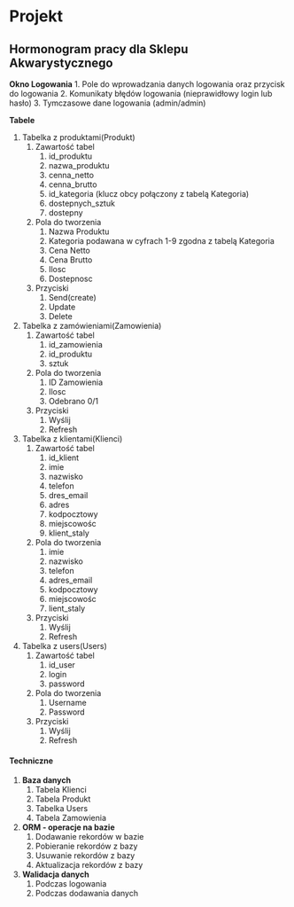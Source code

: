 # Projekt

## **Hormonogram pracy dla Sklepu Akwarystycznego**

**Okno Logowania**
    1. Pole do wprowadzania danych logowania oraz przycisk do logowania
    2. Komunikaty błędów logowania (nieprawidłowy login lub hasło)
    3. Tymczasowe dane logowania (admin/admin)

**Tabele**
  1. Tabelka z produktami(Produkt)
      1. Zawartość tabel
          1. id_produktu
          2. nazwa_produktu
          3. cenna_netto
          4. cenna_brutto
          5. id_kategoria (klucz obcy połączony z tabelą Kategoria)
          6. dostepnych_sztuk
          7. dostepny
      2. Pola do tworzenia
          1. Nazwa Produktu
          2. Kategoria podawana w cyfrach 1-9 zgodna z tabelą Kategoria
          3. Cena Netto
          4. Cena Brutto
          5. Ilosc
          6. Dostepnosc
      3. Przyciski
          1. Send(create)
          2. Update
          3. Delete       
  2. Tabelka z zamówieniami(Zamowienia)
      1. Zawartość tabel
          1. id_zamowienia
          2. id_produktu
          3. sztuk
      2. Pola do tworzenia
          1. ID Zamowienia
          2. Ilosc
          3. Odebrano 0/1
      3. Przyciski
          1. Wyślij
          2. Refresh         
  3. Tabelka z klientami(Klienci)
      1. Zawartość tabel
          1. id_klient
          2. imie
          3. nazwisko
          4. telefon
          5. dres_email
          6. adres
          7. kodpocztowy
          8. miejscowośc
          9. klient_staly
      2. Pola do tworzenia
          1. imie
          2. nazwisko
          3. telefon   
          4. adres_email
          5. kodpocztowy
          6. miejscowośc
          7. lient_staly
      3. Przyciski
          1. Wyślij
          2. Refresh
  4. Tabelka z users(Users)
      1. Zawartość tabel
          1. id_user
          2. login
          3. password
      2. Pola do tworzenia
          1. Username
          2. Password
      3. Przyciski
          1. Wyślij
          2. Refresh

#### Techniczne

1. **Baza danych**
    1. Tabela Klienci
    2. Tabela Produkt
    3. Tabelka Users
    4. Tabela Zamowienia
2. **ORM - operacje na bazie**
    1. Dodawanie rekordów w bazie
    2. Pobieranie rekordów z bazy
    3. Usuwanie rekordów z bazy
    4. Aktualizacja rekordów z bazy
3. **Walidacja danych**
    1. Podczas logowania
    2. Podczas dodawania danych
